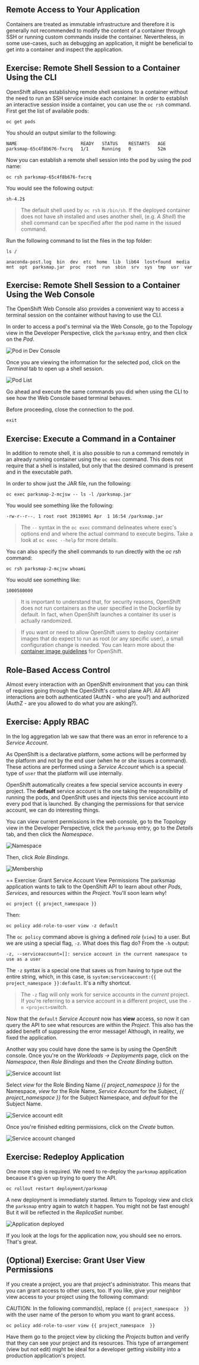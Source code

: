 ## Remote Access to Your Application

Containers are treated as immutable infrastructure and therefore it is generally
not recommended to modify the content of a container through SSH or running custom
commands inside the container. Nevertheless, in some use-cases, such as debugging
an application, it might be beneficial to get into a container and inspect the
application.

## Exercise: Remote Shell Session to a Container Using the CLI

OpenShift allows establishing remote shell sessions to a container without the
need to run an SSH service inside each container. In order to establish an
interactive session inside a container, you can use the `oc rsh` command. First
get the list of available pods:

``` 
oc get pods
``` 

You should an output similar to the following:

``` 
NAME                        READY   STATUS    RESTARTS   AGE
parksmap-65c4f8b676-fxcrq   1/1     Running   0          52m
``` 

Now you can establish a remote shell session into the pod by using the pod name:


``` 
oc rsh parksmap-65c4f8b676-fxcrq
``` 

You would see the following output:


``` 
sh-4.2$
``` 

>The default shell used by `oc rsh` is `/bin/sh`. If the deployed container does
>not have *sh* installed and uses another shell, (e.g. *A Shell*) the shell command
>can be specified after the pod name in the issued command.

Run the following command to list the files in the top folder:

``` 
ls /
``` 


``` 
anaconda-post.log  bin  dev  etc  home  lib  lib64  lost+found  media  mnt  opt  parksmap.jar  proc  root  run  sbin  srv  sys  tmp  usr  var
``` 

## Exercise: Remote Shell Session to a Container Using the Web Console

The OpenShift Web Console also provides a convenient way to access a terminal session on the container without having to use the CLI.

In order to access a pod's terminal via the Web Console, go to the Topology view in the Developer Perspective, click the `parksmap` entry, and then click on the *Pod*. 

![Pod in Dev Console](/images/parksmap-rsh-dev-console-pod.png)

Once you are viewing the information for the selected pod, click on the *Terminal* tab to open up a shell session.

![Pod List](/images/parksmap-rsh-applications-pods-terminal.png)

Go ahead and execute the same commands you did when using the CLI to see how the Web Console based terminal behaves.

Before proceeding, close the connection to the pod.

``` 
exit
``` 

## Exercise: Execute a Command in a Container

In addition to remote shell, it is also possible to run a command remotely in an
already running container using the `oc exec` command. This does not require
that a shell is installed, but only that the desired command is present and in
the executable path.

In order to show just the JAR file, run the following:

``` 
oc exec parksmap-2-mcjsw -- ls -l /parksmap.jar
``` 

You would see something like the following:


``` 
-rw-r--r--. 1 root root 39138901 Apr  1 16:54 /parksmap.jar
``` 

>The `--` syntax in the `oc exec` command delineates where exec's options
>end and where the actual command to execute begins. Take a look at `oc exec
>--help` for more details.

You can also specify the shell commands to run directly with the *oc rsh* command:

``` 
oc rsh parksmap-2-mcjsw whoami
``` 

You would see something like:

``` 
1000580000
``` 

>It is important to understand that, for security reasons, OpenShift does not run containers as the user specified in the Dockerfile by default. In fact,
>when OpenShift launches a container its user is actually randomized.

>If you want or need to allow OpenShift users to deploy container images that do
>expect to run as root (or any specific user), a small configuration change is
>needed. You can learn more about the
>[container image guidelines](https://{{DOCS_URL}}/openshift_images/create-images.html#images-create-guide-general_create-images)
>for OpenShift.




## Role-Based Access Control

Almost every interaction with an OpenShift environment that you can think of
requires going through the OpenShift's control plane API. All API interactions are both authenticated (AuthN - who are you?) and authorized (AuthZ - are you allowed to do what you are asking?).

## Exercise: Apply RBAC

In the log aggregation lab we saw that there was an
error in reference to a *Service Account*.

As OpenShift is a declarative platform, some actions will be performed by the platform and not by the end user (when he or she issues a command). These actions are performed using a *Service Account* which is a special type of `user` that the platform will use internally.

OpenShift automatically creates a few special service accounts in every project.
The **default** service account is the one taking the responsibility of running the pods, and OpenShift uses and injects this service account into
every pod that is launched. By changing the permissions for that service
account, we can do interesting things.

You can view current permissions in the web console, go to the Topology view in the Developer Perspective, click the `parksmap` entry, go to the *Details* tab, and then click the *Namespace*. 

![Namespace](/images/parksmap-permissions-namespace.png)

Then, click *Role Bindings*.

![Membership](/images/parksmap-permissions-membership.png)

== Exercise: Grant Service Account View Permissions
The parksmap application wants to talk to the OpenShift API to learn about other
*Pods*, *Services*, and resources within the *Project*. You'll soon learn why!

``` 
oc project {{ project_namespace }}
``` 

Then:

``` 
oc policy add-role-to-user view -z default
``` 

The `oc policy` command above is giving a defined _role_ (`view`) to a user. But
we are using a special flag, `-z`. What does this flag do? From the `-h` output:

``` 
-z, --serviceaccount=[]: service account in the current namespace to use as a user
``` 

The `-z` syntax is a special one that saves us from having to type out the
entire string, which, in this case, is
`system:serviceaccount:{{ project_namespace }}:default`. It's a nifty shortcut.

>The `-z` flag will only work for service accounts in the *current* project.
>If you're referring to a service account in a different project, use the `-n <project>`switch.

Now that the `default` *Service Account* now has **view** access, so now it can query the API to see what resources are within the *Project*. This also has the added benefit of suppressing the error message! Although, in reality, we fixed the application.

Another way you could have done the same is by using the OpenShift console. Once you're on the 
*Workloads -> Deployments* page, click on the *Namespace*, then *Role Bindings* and then the *Create Binding* button.

![Service account list](/images/parksmap-permissions-membership-serviceaccount-list.png)

Select *view* for the Role Binding Name *{{ project_namespace }}* for the Namespace, *view* for the Role Name, *Service Account* for the Subject, *{{ project_namespace }}* for the Subject Namespace, and *default* for the Subject Name.

![Service account edit](/images/parksmap-permissions-membership-serviceaccount-edit.png)

Once you're finished editing permissions, click on the *Create* button.

![Service account changed](/images/parksmap-permissions-membership-serviceaccount-done.png)

## Exercise: Redeploy Application
One more step is required. We need to re-deploy the `parksmap` application because it's
given up trying to query the API.

``` 
oc rollout restart deployment/parksmap
``` 

A new deployment is immediately started. Return to Topology view and click the `parksmap` entry again to watch it happen. You might not be fast enough! But it will be reflected in the *ReplicaSet* number.

![Application deployed](/images/parksmap-permissions-redeployed.png)

If you look at the logs for the application now, you should see no errors.  That's great.

## (Optional) Exercise: Grant User View Permissions
If you create a project, you are that project's administrator. This means that
you can grant access to other users, too. If you like, give your neighbor view
access to your project using the following command:

CAUTION: In the following command(s), replace `{{ project_namespace  }}` with the user name of the person to whom you want to grant access.


``` 
oc policy add-role-to-user view {{ project_namespace  }}
``` 

Have them go to the project view by clicking the *Projects* button and verify
that they can see your project and its resources. This type of arrangement (view
but not edit) might be ideal for a developer getting visibility into a
production application's project.